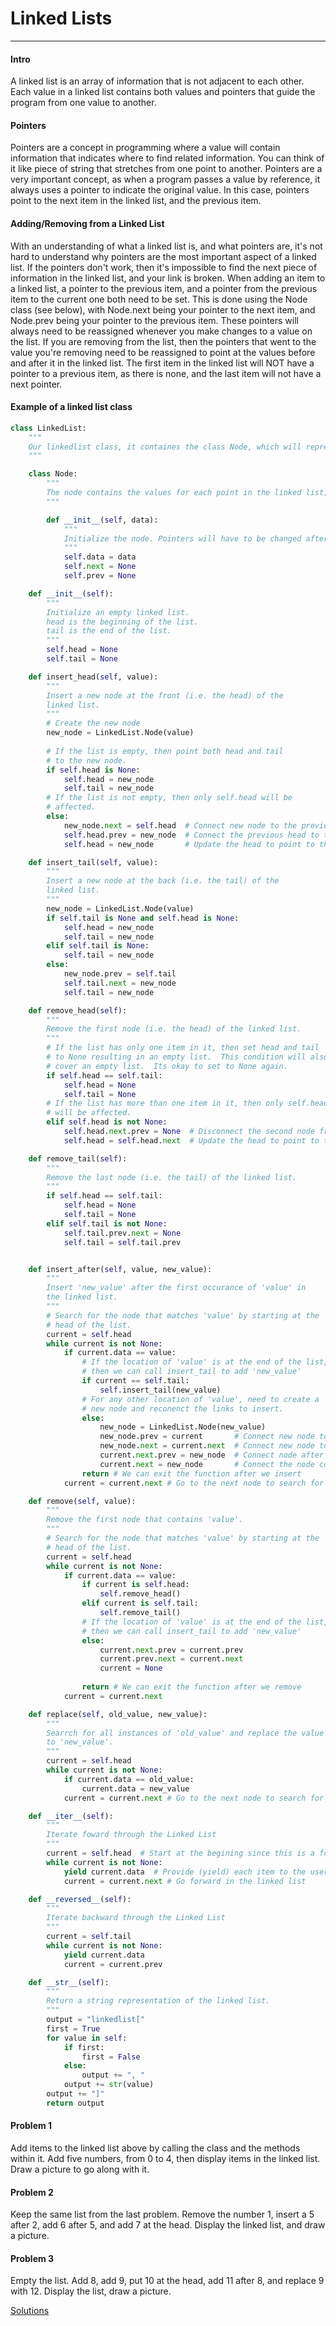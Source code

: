 # Linked Lists
---
#### Intro
A linked list is an array of information that is not adjacent to each other. Each value in a linked list contains both values and pointers that guide the program from one value to another.

#### Pointers
Pointers are a concept in programming where a value will contain information that indicates where to find related information. You can think of it like piece of string that stretches from one point to another. Pointers are a very important concept, as when a program passes a value by reference, it always uses a pointer to indicate the original value. In this case, pointers point to the next item in the linked list, and the previous item.

#### Adding/Removing from a Linked List
With an understanding of what a linked list is, and what pointers are, it's not hard to understand why pointers are the most important aspect of a linked list. If the pointers don't work, then it's impossible to find the next piece of information in the linked list, and your link is broken.
When adding an item to a linked list, a pointer to the previous item, and a pointer from the previous item to the current one both need to be set. This is done using the Node class (see below), with Node.next being your pointer to the next item, and Node.prev being your pointer to the previous item. These pointers will always need to be reassigned whenever you make changes to a value on the list. 
If you are removing from the list, then the pointers that went to the value you're removing need to be reassigned to point at the values before and after it in the linked list.
The first item in the linked list will NOT have a pointer to a previous item, as there is none, and the last item will not have a next pointer.

#### Example of a linked list class
```python
class LinkedList:
    """
    Our linkedlist class, it containes the class Node, which will represent each item on our linked list.
    """

    class Node:
        """
        The node contains the values for each point in the linked list, as well as the pointers to the previous and next values.
        """

        def __init__(self, data):
            """ 
            Initialize the node. Pointers will have to be changed after every value is added.
            """
            self.data = data
            self.next = None
            self.prev = None

    def __init__(self):
        """
        Initialize an empty linked list.
        head is the beginning of the list.
        tail is the end of the list.
        """
        self.head = None
        self.tail = None

    def insert_head(self, value):
        """
        Insert a new node at the front (i.e. the head) of the
        linked list.
        """
        # Create the new node
        new_node = LinkedList.Node(value)  
        
        # If the list is empty, then point both head and tail
        # to the new node.
        if self.head is None:
            self.head = new_node
            self.tail = new_node
        # If the list is not empty, then only self.head will be
        # affected.
        else:
            new_node.next = self.head  # Connect new node to the previous head     
            self.head.prev = new_node  # Connect the previous head to the new node 
            self.head = new_node       # Update the head to point to the new node   

    def insert_tail(self, value):
        """
        Insert a new node at the back (i.e. the tail) of the 
        linked list.
        """
        new_node = LinkedList.Node(value)
        if self.tail is None and self.head is None:
            self.head = new_node
            self.tail = new_node
        elif self.tail is None:
            self.tail = new_node
        else:
            new_node.prev = self.tail
            self.tail.next = new_node
            self.tail = new_node

    def remove_head(self):
        """ 
        Remove the first node (i.e. the head) of the linked list.
        """
        # If the list has only one item in it, then set head and tail 
        # to None resulting in an empty list.  This condition will also
        # cover an empty list.  Its okay to set to None again.
        if self.head == self.tail:
            self.head = None
            self.tail = None
        # If the list has more than one item in it, then only self.head
        # will be affected.
        elif self.head is not None:
            self.head.next.prev = None  # Disconnect the second node from the first node
            self.head = self.head.next  # Update the head to point to the second node

    def remove_tail(self):
        """
        Remove the last node (i.e. the tail) of the linked list.
        """
        if self.head == self.tail:
            self.head = None
            self.tail = None
        elif self.tail is not None:
            self.tail.prev.next = None
            self.tail = self.tail.prev


    def insert_after(self, value, new_value):
        """
        Insert 'new_value' after the first occurance of 'value' in
        the linked list.
        """
        # Search for the node that matches 'value' by starting at the 
        # head of the list.
        current = self.head
        while current is not None:
            if current.data == value:
                # If the location of 'value' is at the end of the list,
                # then we can call insert_tail to add 'new_value'
                if current == self.tail:
                    self.insert_tail(new_value)
                # For any other location of 'value', need to create a 
                # new node and reconenct the links to insert.
                else:
                    new_node = LinkedList.Node(new_value)
                    new_node.prev = current       # Connect new node to the node containing 'value'
                    new_node.next = current.next  # Connect new node to the node after 'value'
                    current.next.prev = new_node  # Connect node after 'value' to the new node
                    current.next = new_node       # Connect the node containing 'value' to the new node
                return # We can exit the function after we insert
            current = current.next # Go to the next node to search for 'value'

    def remove(self, value):
        """
        Remove the first node that contains 'value'.
        """
        # Search for the node that matches 'value' by starting at the 
        # head of the list.
        current = self.head
        while current is not None:
            if current.data == value:
                if current is self.head:
                    self.remove_head()
                elif current is self.tail:
                    self.remove_tail()
                # If the location of 'value' is at the end of the list,
                # then we can call insert_tail to add 'new_value'
                else:
                    current.next.prev = current.prev
                    current.prev.next = current.next
                    current = None
                    
                return # We can exit the function after we remove
            current = current.next

    def replace(self, old_value, new_value):
        """
        Searrch for all instances of 'old_value' and replace the value 
        to 'new_value'.
        """
        current = self.head
        while current is not None:
            if current.data == old_value:
                current.data = new_value
            current = current.next # Go to the next node to search for 'value'

    def __iter__(self):
        """
        Iterate foward through the Linked List
        """
        current = self.head  # Start at the begining since this is a forward iteration.
        while current is not None:
            yield current.data  # Provide (yield) each item to the user
            current = current.next # Go forward in the linked list

    def __reversed__(self):
        """
        Iterate backward through the Linked List
        """
        current = self.tail
        while current is not None:
            yield current.data 
            current = current.prev

    def __str__(self):
        """
        Return a string representation of the linked list.
        """
        output = "linkedlist["
        first = True
        for value in self:
            if first:
                first = False
            else:
                output += ", "
            output += str(value)
        output += "]"
        return output
```

#### Problem 1
Add items to the linked list above by calling the class and the methods within it. Add five numbers, from 0 to 4, then display items in the linked list. Draw a picture to go along with it.

#### Problem 2
Keep the same list from the last problem. Remove the number 1, insert a 5 after 2, add 6 after 5, and add 7 at the head. Display the linked list, and draw a picture.

#### Problem 3
Empty the list. Add 8, add 9, put 10 at the head, add 11 after 8, and replace 9 with 12. Display the list, draw a picture.

[Solutions](solution2_linked_list.md)